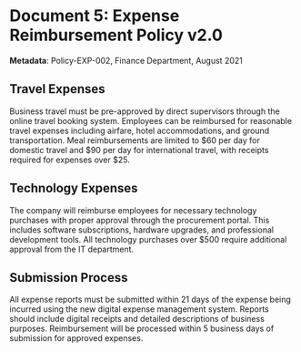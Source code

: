 # Document 5: Expense Reimbursement Policy v2.0

**Metadata**: Policy-EXP-002, Finance Department, August 2021

## Travel Expenses

Business travel must be pre-approved by direct supervisors through the online travel booking system. Employees can be reimbursed for reasonable travel expenses including airfare, hotel accommodations, and ground transportation. Meal reimbursements are limited to $60 per day for domestic travel and $90 per day for international travel, with receipts required for expenses over $25.

## Technology Expenses

The company will reimburse employees for necessary technology purchases with proper approval through the procurement portal. This includes software subscriptions, hardware upgrades, and professional development tools. All technology purchases over $500 require additional approval from the IT department.

## Submission Process

All expense reports must be submitted within 21 days of the expense being incurred using the new digital expense management system. Reports should include digital receipts and detailed descriptions of business purposes. Reimbursement will be processed within 5 business days of submission for approved expenses.